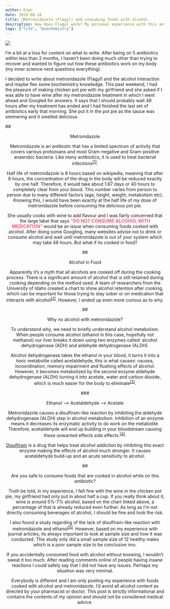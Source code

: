 ```yaml
---
author: Kien
date: 2019-08-18
title: 💊Metronidazole (Flagyl) and consuming foods with alcohol.
description: How does Flagyl work? My personal experience with this antibiotic.
tags: ["life", "biochemistry"]
---
```


![](https://images.unsplash.com/photo-1479796099910-b137a80acde4?ixlib=rb-1.2.1&ixid=eyJhcHBfaWQiOjF9&auto=format&fit=crop&w=704&q=80)

I’m a bit at a loss for content on what to write. After being on 5 antibiotics within less than 2 months, I haven’t been doing much other than trying to recover and wanted to figure out how these antibiotics work on my body (my inner science nerd questions everything).

I decided to write about metronidazole (Flagyl) and the alcohol interaction and maybe flex some biochemistry knowledge. This past weekend, I had the pleasure of making chicken pot pie with my girlfriend and she asked if I was able to have wine after my metronidazole treatment in which I went ahead and Googled for answers. It says that I should probably wait 48 hours after my treatment has ended and I had finished the last set of antibiotics early that morning. She put it in the pot pie as the sauce was simmering and it smelled delicious.

##<center>Metronidazole

Metronidazole is an antibiotic that has a limited spectrum of activity that covers various protozoans and most Gram-negative and Gram-positive anaerobic bacteria. Like many antibiotics, it is used to treat bacterial infections<sup><a href="https://www.ncbi.nlm.nih.gov/pubmed/9360057" target="_blank">[1]</sup></a>.

Half life of metronidazole is 8 hours based on wikipedia, meaning that after 8 hours, the concentration of the drug in the body will be reduced exactly by one half. Therefore, it would take about 1.67 days or 40 hours to completely clear from your blood. This number varies from person to person due to many different factors (age, height, weight, metabolism etc). Knowing this, I would have been exactly at the half life of my dose of metronidazole before consuming the delicious pot pie.

She usually cooks with wine to add flavour and I was fairly concerned that the large label that says <b style="color: #FF5370">“DO NOT CONSUME ALCOHOL WITH MEDICATION” </b>would be an issue when consuming foods cooked with alcohol. After doing some Googling, many websites advise not to drink or consume alcohol and wait until metronidazole is out of your system which may take 48 hours. But what if its cooked in food?

##<center>Alcohol in Food

Apparently it’s a myth that all alcohols are cooked off during the cooking process. There is a significant amount of alcohol that is still retained during cooking depending on the method used. A team of researchers from the University of Idaho created a chart to show alcohol retention after cooking, which can be important for those trying to stay sober or on medication that interacts with alcohol<sup><a href="https://en.wikipedia.org/wiki/Cooking_with_alcohol" target="_blank">[2]</sup></a>. However, I ended up even more curious as to why.

##<center>Why no alcohol with metronidazole?

To understand why, we need to briefly understand alcohol metabolism. When people consume alcohol (ethanol in this case, hopefully not methanol) our liver breaks it down using two enzymes called: alcohol dehydrogenase (ADH) and aldehyde dehydrogenase (ALDH).

Alcohol dehydrogenase takes the ethanol in your blood, it turns it into a toxic metabolite called acetaldehyde, this is what causes: nausea, incoordination, memory impairment and flushing effects of alcohol. However, it becomes metabolized by the second enzyme aldehyde dehydrogenase (ALDH) turning it into acetate, water and carbon dioxide, which is much easier for the body to eliminate<sup><a href="https://pubs.niaaa.nih.gov/publications/aa72/aa72.htm" target="_blank">[3]</sup></a>.

###<center>Ethanol --> Acetaldehyde --> Acetate

Metronidazole causes a disulfiram-like reaction by inhibiting the aldehyde dehydrogenase (ALDH) step in alcohol metabolism. Inhibition of an enzyme means it decreases its enzymatic activity to do work on the metabolite. Therefore, acetaldehyde will end up building in your bloodstream causing these unwanted effects side effects.<sup><a href="https://www.ncbi.nlm.nih.gov/pubmed/8947362" target="_blank">[4]</sup></a>.

<a href="https://en.wikipedia.org/wiki/Disulfiram" target="_blank">Disulfiram</a> is a drug that helps treat alcohol addiction by inhibiting this exact enzyme making the effects of alcohol much stronger. It causes acetaldehyde build-up and an acute sensitivity to alcohol.

##<center>Are you safe to consume foods that are cooked in alcohol while on this antibiotic?

Truth be told, in my experience, I felt fine with the wine in the chicken pot pie, my girlfriend had only put in about half a cup. If you really think about it, wine is around 5%-7% alcohol, based on the chart linked above, a percentage of that is already reduced even further. As long as I’m not directly consuming beverages of alcohol, I should be fine and took the risk.

I also found a study regarding of the lack of disulfiram-like reaction with metronidazole and ethanol<sup><a href="https://www.ncbi.nlm.nih.gov/pubmed/12022894" target="_blank">[5]</sup></a>. However, based on my experience with journal articles, its always important to look at sample size and how it was conducted. This study only did a small sample size of 12 healthy males which is a poor sample size to be conclusive imo.

If you accidentally consumed food with alcohol without knowing, I wouldn’t sweat it too much. After reading comments online of people having insane reactions I could safely say that I did not have any issues. Perhaps my situation was very minimal.

Everybody is different and I am only posting my experience with foods cooked with alcohol and metronidazole. I’d avoid all alcohol content as directed by your pharmacist or doctor. This post is strictly informational and contains the contents of my opinion and should not be considered medical advice.
